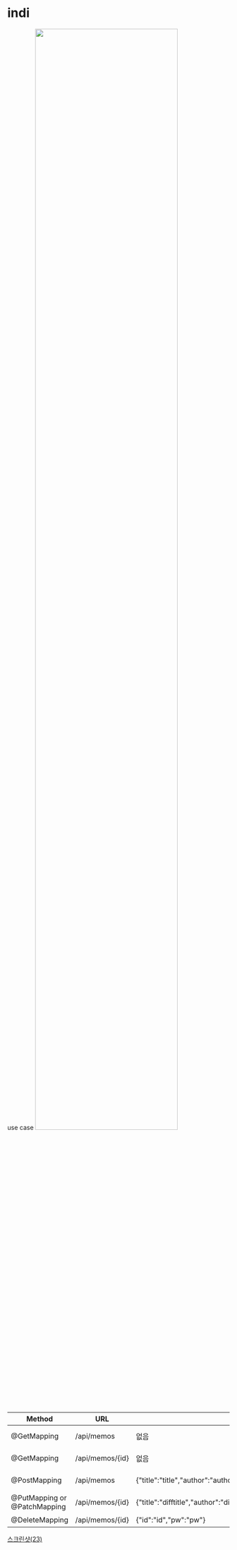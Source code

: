 # indi
use case
<img width="80%" src="https://user-images.githubusercontent.com/120078825/209827230-5de8328b-a5a6-45a9-99e0-7f407d1ed4a6.png"/>

|Method|URL|Request|Response|
|------|---|-------|--------|
|@GetMapping|/api/memos|없음|{생성 시간, 수정 시간, "title":"title","author":"author","contents":"contents"}|
|@GetMapping|/api/memos/{id}|없음|{생성 시간, 수정 시간, "title":"title","author":"author","contents":"contents"}|
|@PostMapping|/api/memos|{"title":"title","author":"author","pw":"pw","contents":"contents"}|{생성 시간, 수정 시간, "title":"title","author":"author","contents":"contents"}|
|@PutMapping or @PatchMapping|/api/memos/{id}|{"title":"difftitle","author":"diffauthor","pw":"diffpw","contents":"diffcontents"}|{생성 시간, 수정 시간, "title":"difftitle","author":"diffauthor","contents":"diffcontents"}|
|@DeleteMapping|/api/memos/{id}|{"id":"id","pw":"pw"}|"success":"삭제되었습니다."|


[스크린샷(23)](https://user-images.githubusercontent.com/120078825/210574139-20b09838-787f-48b6-9d8d-ac4e0a1ab4d2.png)

